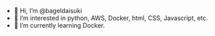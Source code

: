 - 👋 Hi, I’m @bageldaisuki
- 👀 I’m interested in python, AWS, Docker, html, CSS, Javascript, etc.
- 🌱 I’m currently learning Docker.


<!---
- 💞️ I’m looking to collaborate on ...
- 📫 How to reach me ...
- 😄 Pronouns: ...
- ⚡ Fun fact: ...
bageldaisuki/bageldaisuki is a ✨ special ✨ repository because its `README.md` (this file) appears on your GitHub profile.
You can click the Preview link to take a look at your changes.
--->
